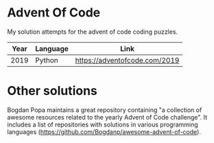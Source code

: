 # Advent Of Code

My solution attempts for the advent of code coding puzzles.

| Year | Language | Link                          |
|------|----------|-------------------------------|
| 2019 |  Python  | https://adventofcode.com/2019 |


# Other solutions

Bogdan Popa maintains a great repository containing "a collection of awesome resources related to the yearly Advent of Code challenge". It includes a list of repositories with solutions in various programming languages (<https://github.com/Bogdanp/awesome-advent-of-code>).